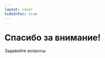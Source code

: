 ```yaml
---
layout: cover
hideInToc: true
---
```


<div class="text-align-center">

# Спасибо за внимание!

Задавайте вопросы

</div>
